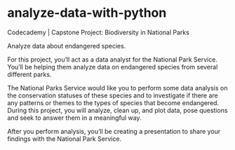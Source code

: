 # analyze-data-with-python
Codecademy | Capstone Project: Biodiversity in National Parks

Analyze data about endangered species.

For this project, you’ll act as a data analyst for the National Park Service. You’ll be helping them analyze data on endangered species from several different parks.

The National Parks Service would like you to perform some data analysis on the conservation statuses of these species and to investigate if there are any patterns 
or themes to the types of species that become endangered. During this project, you will analyze, clean up, and plot data, pose questions and seek to answer them 
in a meaningful way.

After you perform analysis, you’ll be creating a presentation to share your findings with the National Park Service.
